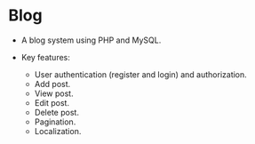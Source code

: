 # Blog

- A blog system using PHP and MySQL.

- Key features:
  - User authentication (register and login) and authorization.
  - Add post.
  - View post.
  - Edit post.
  - Delete post.
  - Pagination.
  - Localization.
